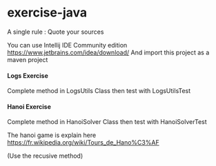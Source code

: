 # exercise-java

A single rule : Quote your sources

You can use Intellij IDE Community edition
https://www.jetbrains.com/idea/download/
And import this project as a maven project

#### Logs Exercise

Complete method in LogsUtils Class then test with LogsUtilsTest

#### Hanoi Exercise

Complete method in HanoiSolver Class then test with HanoiSolverTest

The hanoi game is explain here https://fr.wikipedia.org/wiki/Tours_de_Hano%C3%AF

(Use the recusive method)

